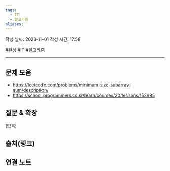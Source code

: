 ```yaml
---
tags:
  - IT
  - 알고리즘
aliases:
---
```

작성 날짜: 2023-11-01
작성 시간: 17:58

#완성 #IT #알고리즘 

----

## 문제 모음
- https://leetcode.com/problems/minimum-size-subarray-sum/description/
- https://school.programmers.co.kr/learn/courses/30/lessons/152995
## 질문 & 확장

(없음)

## 출처(링크)


## 연결 노트
